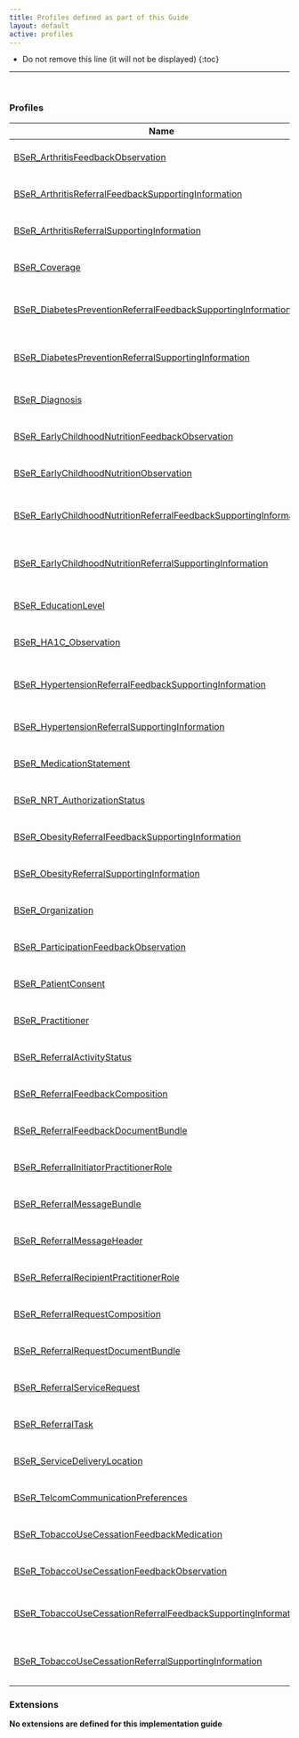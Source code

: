 ```yaml
---
title: Profiles defined as part of this Guide
layout: default
active: profiles
---
```


<!-- { :.no_toc } -->

<!-- TOC  the css styling for this is \pages\assets\css\project.css under 'markdown-toc'-->

* Do not remove this line (it will not be displayed)
{:toc}

<!-- end TOC -->

---
<br />

### Profiles

<table>
<thead>
<tr>
<th>Name</th>
<th>Description</th>
</tr>
</thead>
<tbody>
<tr>
<td><a href="StructureDefinition-BSeR-ArthritisFeedbackObservation.html">BSeR_ArthritisFeedbackObservation</a></td>
<td>{% capture profile-intro %}{% include BSeR-ArthritisFeedbackObservation-intro.md id="{{[id]}}" %}{% endcapture %}{{ profile-intro | markdownify }}</td>
</tr>
<tr>
<td><a href="StructureDefinition-BSeR-ArthritisReferralFeedbackSupportingInformation.html">BSeR_ArthritisReferralFeedbackSupportingInformation</a></td>
<td>{% capture profile-intro %}{% include BSeR-ArthritisReferralFeedbackSupportingInformation-intro.md id="{{[id]}}" %}{% endcapture %}{{ profile-intro | markdownify }}</td>
</tr>
<tr>
<td><a href="StructureDefinition-BSeR-ArthritisReferralSupportingInformation.html">BSeR_ArthritisReferralSupportingInformation</a></td>
<td>{% capture profile-intro %}{% include BSeR-ArthritisReferralSupportingInformation-intro.md id="{{[id]}}" %}{% endcapture %}{{ profile-intro | markdownify }}</td>
</tr>
<tr>
<td><a href="StructureDefinition-BSeR-Coverage.html">BSeR_Coverage</a></td>
<td>{% capture profile-intro %}{% include BSeR-Coverage-intro.md id="{{[id]}}" %}{% endcapture %}{{ profile-intro | markdownify }}</td>
</tr>
<tr>
<td><a href="StructureDefinition-BSeR-DiabetesPreventionReferralFeedbackSupportingInformation.html">BSeR_DiabetesPreventionReferralFeedbackSupportingInformation</a></td>
<td>{% capture profile-intro %}{% include BSeR-DiabetesPreventionReferralFeedbackSupportingInformation-intro.md id="{{[id]}}" %}{% endcapture %}{{ profile-intro | markdownify }}</td>
</tr>
<tr>
<td><a href="StructureDefinition-BSeR-DiabetesPreventionReferralSupportingInformation.html">BSeR_DiabetesPreventionReferralSupportingInformation</a></td>
<td>{% capture profile-intro %}{% include BSeR-DiabetesPreventionReferralSupportingInformation-intro.md id="{{[id]}}" %}{% endcapture %}{{ profile-intro | markdownify }}</td>
</tr>
<tr>
<td><a href="StructureDefinition-BSeR-Diagnosis.html">BSeR_Diagnosis</a></td>
<td>{% capture profile-intro %}{% include BSeR-Diagnosis-intro.md id="{{[id]}}" %}{% endcapture %}{{ profile-intro | markdownify }}</td>
</tr>
<tr>
<td><a href="StructureDefinition-BSeR-EarlyChildhoodNutritionFeedbackObservation.html">BSeR_EarlyChildhoodNutritionFeedbackObservation</a></td>
<td>{% capture profile-intro %}{% include BSeR-EarlyChildhoodNutritionFeedbackObservation-intro.md id="{{[id]}}" %}{% endcapture %}{{ profile-intro | markdownify }}</td>
</tr>
<tr>
<td><a href="StructureDefinition-BSeR-EarlyChildhoodNutritionObservation.html">BSeR_EarlyChildhoodNutritionObservation</a></td>
<td>{% capture profile-intro %}{% include BSeR-EarlyChildhoodNutritionObservation-intro.md id="{{[id]}}" %}{% endcapture %}{{ profile-intro | markdownify }}</td>
</tr>
<tr>
<td><a href="StructureDefinition-BSeR-ChildhoodNutritionReferralFeedbackSupportingInformation.html">BSeR_EarlyChildhoodNutritionReferralFeedbackSupportingInformation</a></td>
<td>{% capture profile-intro %}{% include BSeR-ChildhoodNutritionReferralFeedbackSupportingInformation-intro.md id="{{[id]}}" %}{% endcapture %}{{ profile-intro | markdownify }}</td>
</tr>
<tr>
<td><a href="StructureDefinition-BSeR-EarlyChildhoodNutritionReferralSupportingInformation.html">BSeR_EarlyChildhoodNutritionReferralSupportingInformation</a></td>
<td>{% capture profile-intro %}{% include BSeR-EarlyChildhoodNutritionReferralSupportingInformation-intro.md id="{{[id]}}" %}{% endcapture %}{{ profile-intro | markdownify }}</td>
</tr>
<tr>
<td><a href="StructureDefinition-BSeR-EducationLevel.html">BSeR_EducationLevel</a></td>
<td>{% capture profile-intro %}{% include BSeR-EducationLevel-intro.md id="{{[id]}}" %}{% endcapture %}{{ profile-intro | markdownify }}</td>
</tr>
<tr>
<td><a href="StructureDefinition-BSeR-HA1C-Observation.html">BSeR_HA1C_Observation</a></td>
<td>{% capture profile-intro %}{% include BSeR-HA1C-Observation-intro.md id="{{[id]}}" %}{% endcapture %}{{ profile-intro | markdownify }}</td>
</tr>
<tr>
<td><a href="StructureDefinition-BSeR-HypertensionReferralFeedbackSupportingInformation.html">BSeR_HypertensionReferralFeedbackSupportingInformation</a></td>
<td>{% capture profile-intro %}{% include BSeR-HypertensionReferralFeedbackSupportingInformation-intro.md id="{{[id]}}" %}{% endcapture %}{{ profile-intro | markdownify }}</td>
</tr>
<tr>
<td><a href="StructureDefinition-BSeR-HypertensionReferralSupportingInformation.html">BSeR_HypertensionReferralSupportingInformation</a></td>
<td>{% capture profile-intro %}{% include BSeR-HypertensionReferralSupportingInformation-intro.md id="{{[id]}}" %}{% endcapture %}{{ profile-intro | markdownify }}</td>
</tr>
<tr>
<td><a href="StructureDefinition-BSeR-MedicationStatement.html">BSeR_MedicationStatement</a></td>
<td>{% capture profile-intro %}{% include BSeR-MedicationStatement-intro.md id="{{[id]}}" %}{% endcapture %}{{ profile-intro | markdownify }}</td>
</tr>
<tr>
<td><a href="StructureDefinition-BSeR-NRT-AuthorizationStatus.html">BSeR_NRT_AuthorizationStatus</a></td>
<td>{% capture profile-intro %}{% include BSeR-NRT-AuthorizationStatus-intro.md id="{{[id]}}" %}{% endcapture %}{{ profile-intro | markdownify }}</td>
</tr>
<tr>
<td><a href="StructureDefinition-BSeR-ObesityReferralFeedbackSupportingInformation.html">BSeR_ObesityReferralFeedbackSupportingInformation</a></td>
<td>{% capture profile-intro %}{% include BSeR-ObesityReferralFeedbackSupportingInformation-intro.md id="{{[id]}}" %}{% endcapture %}{{ profile-intro | markdownify }}</td>
</tr>
<tr>
<td><a href="StructureDefinition-BSeR-ObesityReferralSupportingInformation.html">BSeR_ObesityReferralSupportingInformation</a></td>
<td>{% capture profile-intro %}{% include BSeR-ObesityReferralSupportingInformation-intro.md id="{{[id]}}" %}{% endcapture %}{{ profile-intro | markdownify }}</td>
</tr>
<tr>
<td><a href="StructureDefinition-BSeR-Organization.html">BSeR_Organization</a></td>
<td>{% capture profile-intro %}{% include BSeR-Organization-intro.md id="{{[id]}}" %}{% endcapture %}{{ profile-intro | markdownify }}</td>
</tr>
<tr>
<td><a href="StructureDefinition-BSeR-ParticipationFeedbackObservation.html">BSeR_ParticipationFeedbackObservation</a></td>
<td>{% capture profile-intro %}{% include BSeR-ParticipationFeedbackObservation-intro.md id="{{[id]}}" %}{% endcapture %}{{ profile-intro | markdownify }}</td>
</tr>
<tr>
<td><a href="StructureDefinition-BSeR-PatientConsent.html">BSeR_PatientConsent</a></td>
<td>{% capture profile-intro %}{% include BSeR-PatientConsent-intro.md id="{{[id]}}" %}{% endcapture %}{{ profile-intro | markdownify }}</td>
</tr>
<tr>
<td><a href="StructureDefinition-BSeR-Practitioner.html">BSeR_Practitioner</a></td>
<td>{% capture profile-intro %}{% include BSeR-Practitioner-intro.md id="{{[id]}}" %}{% endcapture %}{{ profile-intro | markdownify }}</td>
</tr>
<tr>
<td><a href="StructureDefinition-BSeR-ReferralActivityStatus.html">BSeR_ReferralActivityStatus</a></td>
<td>{% capture profile-intro %}{% include BSeR-ReferralActivityStatus-intro.md id="{{[id]}}" %}{% endcapture %}{{ profile-intro | markdownify }}</td>
</tr>
<tr>
<td><a href="StructureDefinition-BSeR-ReferralFeedbackComposition.html">BSeR_ReferralFeedbackComposition</a></td>
<td>{% capture profile-intro %}{% include BSeR-ReferralFeedbackComposition-intro.md id="{{[id]}}" %}{% endcapture %}{{ profile-intro | markdownify }}</td>
</tr>
<tr>
<td><a href="StructureDefinition-BSeR-ReferralFeedbackDocumentBundle.html">BSeR_ReferralFeedbackDocumentBundle</a></td>
<td>{% capture profile-intro %}{% include BSeR-ReferralFeedbackDocumentBundle-intro.md id="{{[id]}}" %}{% endcapture %}{{ profile-intro | markdownify }}</td>
</tr>
<tr>
<td><a href="StructureDefinition-BSeR-ReferralInitiatorPractitionerRole.html">BSeR_ReferralInitiatorPractitionerRole</a></td>
<td>{% capture profile-intro %}{% include BSeR-ReferralInitiatorPractitionerRole-intro.md id="{{[id]}}" %}{% endcapture %}{{ profile-intro | markdownify }}</td>
</tr>
<tr>
<td><a href="StructureDefinition-BSeR-ReferralMessageBundle.html">BSeR_ReferralMessageBundle</a></td>
<td>{% capture profile-intro %}{% include BSeR-ReferralMessageBundle-intro.md id="{{[id]}}" %}{% endcapture %}{{ profile-intro | markdownify }}</td>
</tr>
<tr>
<td><a href="StructureDefinition-BSeR-ReferralMessageHeader.html">BSeR_ReferralMessageHeader</a></td>
<td>{% capture profile-intro %}{% include BSeR-ReferralMessageHeader-intro.md id="{{[id]}}" %}{% endcapture %}{{ profile-intro | markdownify }}</td>
</tr>
<tr>
<td><a href="StructureDefinition-BSeR-ReferralRecipientPractitionerRole.html">BSeR_ReferralRecipientPractitionerRole</a></td>
<td>{% capture profile-intro %}{% include BSeR-ReferralRecipientPractitionerRole-intro.md id="{{[id]}}" %}{% endcapture %}{{ profile-intro | markdownify }}</td>
</tr>
<tr>
<td><a href="StructureDefinition-BSeR-ReferralRequestComposition.html">BSeR_ReferralRequestComposition</a></td>
<td>{% capture profile-intro %}{% include BSeR-ReferralRequestComposition-intro.md id="{{[id]}}" %}{% endcapture %}{{ profile-intro | markdownify }}</td>
</tr>
<tr>
<td><a href="StructureDefinition-BSeR-ReferralRequestDocumentBundle.html">BSeR_ReferralRequestDocumentBundle</a></td>
<td>{% capture profile-intro %}{% include BSeR-ReferralRequestDocumentBundle-intro.md id="{{[id]}}" %}{% endcapture %}{{ profile-intro | markdownify }}</td>
</tr>
<tr>
<td><a href="StructureDefinition-BSeR-ReferralServiceRequest.html">BSeR_ReferralServiceRequest</a></td>
<td>{% capture profile-intro %}{% include BSeR-ReferralServiceRequest-intro.md id="{{[id]}}" %}{% endcapture %}{{ profile-intro | markdownify }}</td>
</tr>
<tr>
<td><a href="StructureDefinition-BSeR-ReferralTask.html">BSeR_ReferralTask</a></td>
<td>{% capture profile-intro %}{% include BSeR-ReferralTask-intro.md id="{{[id]}}" %}{% endcapture %}{{ profile-intro | markdownify }}</td>
</tr>
<tr>
<td><a href="StructureDefinition-BSeR-ServiceDeliveryLocation.html">BSeR_ServiceDeliveryLocation</a></td>
<td>{% capture profile-intro %}{% include BSeR-ServiceDeliveryLocation-intro.md id="{{[id]}}" %}{% endcapture %}{{ profile-intro | markdownify }}</td>
</tr>
<tr>
<td><a href="StructureDefinition-BSeR-TelcomCommunicationPreferences.html">BSeR_TelcomCommunicationPreferences</a></td>
<td>{% capture profile-intro %}{% include BSeR-TelcomCommunicationPreferences-intro.md id="{{[id]}}" %}{% endcapture %}{{ profile-intro | markdownify }}</td>
</tr>
<tr>
<td><a href="StructureDefinition-BSeR-TobaccoUseCessationFeedbackMedication.html">BSeR_TobaccoUseCessationFeedbackMedication</a></td>
<td>{% capture profile-intro %}{% include BSeR-TobaccoUseCessationFeedbackMedication-intro.md id="{{[id]}}" %}{% endcapture %}{{ profile-intro | markdownify }}</td>
</tr>
<tr>
<td><a href="StructureDefinition-BSeR-TobaccoUseCessationFeedbackObservation.html">BSeR_TobaccoUseCessationFeedbackObservation</a></td>
<td>{% capture profile-intro %}{% include BSeR-TobaccoUseCessationFeedbackObservation-intro.md id="{{[id]}}" %}{% endcapture %}{{ profile-intro | markdownify }}</td>
</tr>
<tr>
<td><a href="StructureDefinition-BSeR-TobaccoUseCessationReferralFeedbackSupportingInformation.html">BSeR_TobaccoUseCessationReferralFeedbackSupportingInformation</a></td>
<td>{% capture profile-intro %}{% include BSeR-TobaccoUseCessationReferralFeedbackSupportingInformation-intro.md id="{{[id]}}" %}{% endcapture %}{{ profile-intro | markdownify }}</td>
</tr>
<tr>
<td><a href="StructureDefinition-BSeR-TobaccoUseCessationReferralSupportingInformation.html">BSeR_TobaccoUseCessationReferralSupportingInformation</a></td>
<td>{% capture profile-intro %}{% include BSeR-TobaccoUseCessationReferralSupportingInformation-intro.md id="{{[id]}}" %}{% endcapture %}{{ profile-intro | markdownify }}</td>
</tr>
</tbody>
</table>


### Extensions

**No extensions are defined for this implementation guide**

